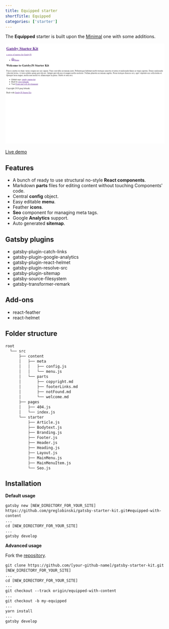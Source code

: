 ```yaml
---
title: Equipped starter
shortTitle: Equipped
categories: ['starter']
---
```


The **Equipped** starter is built upon the [Minimal](../minimal-starter) one with some additions.

![gatsby-starter-kit-equipped](./gatsby-starter-kit-equipped.png)

<a class="demoLink"  href="https://gatsby-starter-kit-equipped.netlify.com" target="_blank">Live demo</a>

## Features

- A bunch of ready to use structural no-style **React components**.
- Markdown **parts** files for editing content without touching Components' code.
- Central **config** object.
- Easy editable **menu**.
- Feather **icons**.
- **Seo** component for managing meta tags.
- Google **Analytics** support.
- Auto generated **sitemap**.

## Gatsby plugins

- gatsby-plugin-catch-links
- gatsby-plugin-google-analytics
- gatsby-plugin-react-helmet
- gatsby-plugin-resolve-src
- gatsby-plugin-sitemap
- gatsby-source-filesystem
- gatsby-transformer-remark

## Add-ons

- react-feather
- react-helmet

## Folder structure

```
root
  └── src
      ├── content
      │   ├── meta
      │   │   ├── config.js
      │   │   └── menu.js
      │   └── parts
      │       ├── copyright.md
      │       ├── footerLinks.md
      │       ├── notFound.md
      │       └── welcome.md
      ├── pages
      │   ├── 404.js
      │   └── index.js
      └── starter
          ├── Article.js
          ├── Bodytext.js
          ├── Branding.js
          ├── Footer.js
          ├── Header.js
          ├── Heading.js
          ├── Layout.js
          ├── MainMenu.js
          ├── MainMenuItem.js
          └── Seo.js
```

## Installation

**Default usage**

```shell
gatsby new [NEW_DIRECTORY_FOR_YOUR_SITE] https://github.com/greglobinski/gatsby-starter-kit.git#equipped-with-content
...
cd [NEW_DIRECTORY_FOR_YOUR_SITE]
...
gatsby develop
```

**Advanced usage**

Fork the [repository](https://github.com/greglobinski/gatsby-starter-kit).

```shell
git clone https://github.com/[your-github-name]/gatsby-starter-kit.git [NEW_DIRECTORY_FOR_YOUR_SITE]
...
cd [NEW_DIRECTORY_FOR_YOUR_SITE]
...
git checkout --track origin/equipped-with-content
...
git checkout -b my-equipped
...
yarn install
...
gatsby develop
```
